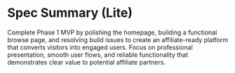 # Spec Summary (Lite)

Complete Phase 1 MVP by polishing the homepage, building a functional browse page, and resolving build issues to create an affiliate-ready platform that converts visitors into engaged users. Focus on professional presentation, smooth user flows, and reliable functionality that demonstrates clear value to potential affiliate partners.